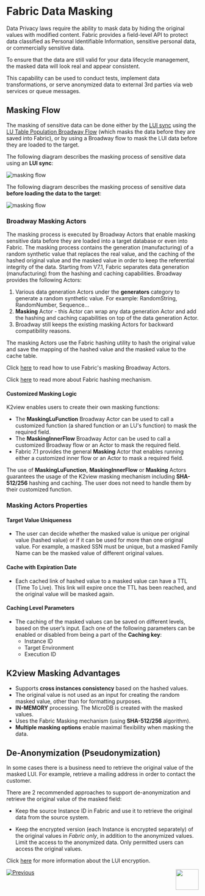 # Fabric Data Masking

Data Privacy laws require the ability to mask data by hiding the original values with modified content. 
Fabric provides a field-level API to protect data classified as Personal Identifiable Information, sensitive personal data, or commercially sensitive data.

To ensure that the data are still valid for your data lifecycle management, the masked data will look real and appear consistent.

This capability can be used to conduct tests, implement data transformations, or serve anonymized data to external 3rd parties via web services or queue messages.


## Masking Flow

The masking of sensitive data can be done either by the [LUI sync](/articles/14_sync_LU_instance/01_sync_LUI_overview.md) using the [LU Table Population Broadway Flow](/articles/07_table_population/14_table_population_based_Broadway.md) (which masks the data before they are saved into Fabric), or by using a Broadway flow to mask the LUI data before they are loaded to the target.

The following diagram describes the masking process of sensitive data using an **LUI sync**:

![masking flow](images/masking_flow.png)



The following diagram describes the masking process of sensitive data **before loading the data to the target**:

![masking flow](images/masking_flow_load_to_target.png)



### Broadway Masking Actors

The masking process is executed by Broadway Actors that enable masking sensitive data before they are loaded into a target database or even into Fabric. The masking process contains the generation (manufacturing) of a random synthetic value that replaces the real value, and the caching of the hashed original value and the masked value in order to keep the referential integrity of the data. 
Starting from V7.1, Fabric separates data generation (manufacturing) from the hashing and caching capabilities. Broadway provides the following Actors: 

1. Various data generation Actors under the **generators** category to generate a random synthetic value. For example: RandomString, RandomNumber, Sequence...
2. **Masking** Actor - this Actor can wrap any data generation Actor and add the hashing and caching capabilities on top of the data generation Actor.
3. Broadway still keeps the existing masking Actors for backward compatibility reasons.

The masking Actors use the Fabric hashing utility to hash the original value and save the mapping of the hashed value and the masked value to the cache table.

Click [here](/articles/19_Broadway/actors/07_masking_and_sequence_actors.md) to read how to use Fabric's masking Broadway Actors.

Click [here](02_fabric_entities_design.md#fabric-hashing-mechanism) to read more about Fabric hashing mechanism.

#### Customized Masking Logic 

K2view enables users to create their own masking functions:
- The **MaskingLuFunction** Broadway Actor can be used to call a customized function (a shared function or an LU's function) to mask the required field.  
- The **MaskingInnerFlow** Broadway Actor can be used to call a customized Broadway flow or an Actor to mask the required field.
- Fabric 7.1 provides the general **Masking** Actor that enables running either a customized inner flow or an Actor to mask a required field.

The use of **MaskingLuFunction**, **MaskingInnerFlow** or **Masking** Actors guarantees the usage of the K2view masking mechanism including **SHA-512/256** hashing and caching. The user does not need to handle them by their customized function.

### Masking Actors Properties

#### Target Value Uniqueness

- The user can decide whether the masked value is unique per original value (hashed value) or if it can be used for more than one original value. For example, a masked SSN must be unique, but a masked Family Name can be the masked value of different original values. 

#### Cache with Expiration Date

- Each cached link of hashed value to a masked value can have a TTL (Time To Live). This link will expire once the TTL has been reached, and the original value will be masked again.

#### Caching Level Parameters

- The caching of the masked values can be saved on different levels, based on the user’s input. Each one of the following parameters can be enabled or disabled from being a part of the **Caching key**:
  - Instance ID
  - Target Environment
  - Execution ID

## K2view Masking Advantages

- Supports **cross instances consistency** based on the hashed values.
- The original value is not used as an input for creating the random masked value, other than for formatting purposes.
- **IN-MEMORY** processing. The MicroDB is created with the masked values.
- Uses the Fabric Masking mechanism (using **SHA-512/256** algorithm).
- **Multiple masking options** enable maximal flexibility when masking the data.

## De-Anonymization (Pseudonymization)

In some cases there is a business need to retrieve the original value of the masked LUI. For example, retrieve a mailing address in order to contact the customer. 

There are 2 recommended approaches to support de-anonymization and retrieve the original value of the masked field: 

- Keep the source Instance ID in Fabric and use it to retrieve the original data from the source system.

- Keep the encrypted version (each Instance is encrypted separately) of the original values in *Fabric only*, in addition to the anonymized values. Limit the access to the anonymized data. Only permitted users can access the original values.

Click [here](/articles/26_fabric_security/03_fabric_LUI_encryption.md) for more information about the LUI encryption.

[![Previous](/articles/images/Previous.png)](/articles/26_fabric_security/05_fabric_webservices_security.md)[<img align="right" width="60" height="54" src="/articles/images/Next.png">](/articles/26_fabric_security/07_user_IAM_overview.md)

